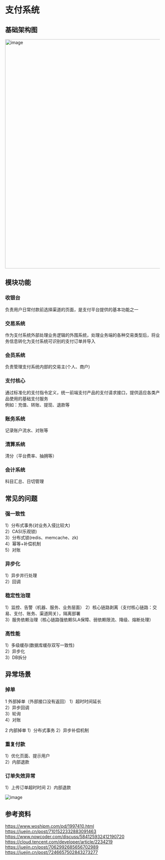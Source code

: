 # 支付系统

## 基础架构图

<img width="746" alt="image" src="https://github.com/user-attachments/assets/92a3dfc9-ccd4-4a9c-9fb8-15e6ae5362af">

## 模块功能

### 收银台
负责用户日常付款前选择渠道的页面，是支付平台提供的基本功能之一  

### 交易系统
作为支付系统外部处理业务逻辑的外围系统，处理业务端的各种交易类型后，将业务信息转化为支付系统可识别的支付订单并导入  

### 会员系统
负责管理支付系统内部的交易主(个人、商户)  

### 支付核心
通过标准化的支付指令定义，统一前端支付产品的支付请求接口，提供适应各类产品使用的基础支付服务  
例如：充值、转账、提现、退款等   

### 账务系统
记录账户流水、对账等  

### 清算系统
清分（平台费率、抽拥等）  

### 会计系统
科目汇总、日切管理  

## 常见的问题
### 强一致性
1）分布式事务(对业务入侵比较大)  
2）CAS(乐观锁)  
3）分布式锁(redis、memcache、zk)  
4）幂等+补偿机制  
5）对账  

### 异步化  
1）异步并行处理  
2）回调   

###  稳定性治理  
1）监控、告警（机器、服务、业务层面）
2）核心链路剥离（支付核心链路：交易、支付、账务、渠道网关），隔离部署  
3）服务依赖治理（核心链路强依赖SLA保障、弱依赖限流、降级、熔断处理）

### 高性能
1）多级缓存(数据库缓存双写一致性)  
2）异步化   
3）DB拆分  

## 异常场景 
### 掉单
1 外部掉单（外部接口没有返回） 
1）超时时间延长  
2）异步回调  
3）轮询  
4）对账  

2 内部掉单
1）分布式事务
2）异步补偿机制

### 重复付款
1）优化页面、提示用户  
2）内部退款  

### 订单失效异常
1）上传订单超时时间
2）内部退款

![image](https://github.com/user-attachments/assets/fac304aa-822e-442b-98c8-8096a4830302)


## 参考资料
https://www.woshipm.com/pd/1997410.html  
https://juejin.cn/post/7101522332883091463  
https://www.nowcoder.com/discuss/584125932412190720  
https://cloud.tencent.com/developer/article/2234219  
https://juejin.cn/post/7062992685656702989  
https://juejin.cn/post/7246657502843273277  

